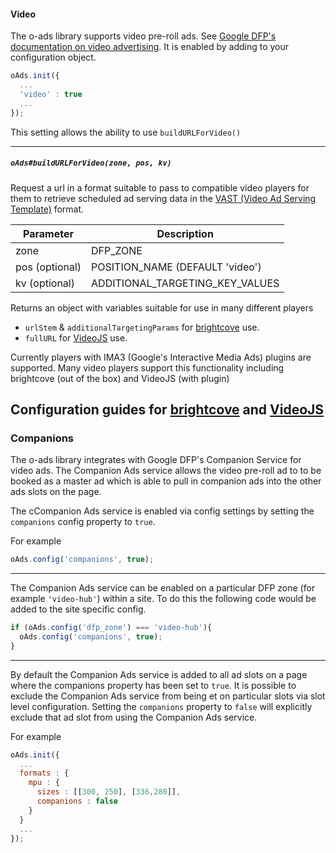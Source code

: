 #### Video
The o-ads library supports video pre-roll ads. See [Google DFP's documentation on video advertising](https://support.google.com/dfp_premium/answer/1711021?hl=en). It is enabled by adding to your configuration object.

```js
oAds.init({
  ...
  'video' : true
  ...
});
```

This setting allows the ability to use `buildURLForVideo()`

--------------------------------------------------------------------------------

##### `oAds#buildURLForVideo(zone, pos, kv)`
Request a url in a format suitable to pass to compatible video players for them to retrieve scheduled ad serving data in the [VAST (Video Ad Serving Template)](http://www.iab.com/guidelines/digital-video-ad-serving-template-vast-3-0/) format.

Parameter      | Description
-------------- | -------------------------------
zone           | DFP_ZONE
pos (optional) | POSITION_NAME (DEFAULT 'video')
kv (optional)  | ADDITIONAL_TARGETING_KEY_VALUES

Returns an object with variables suitable for use in many different players
- `urlStem` & `additionalTargetingParams` for [brightcove](https://www.brightcove.com/en/) use.
- `fullURL` for [VideoJS](http://videojs.com/) use.

Currently players with IMA3 (Google's Interactive Media Ads) plugins are supported. Many video players support this functionality including brightcove (out of the box) and VideoJS (with plugin)

## Configuration guides for [brightcove](https://support.brightcove.com/en/video-cloud/docs/using-dfp-ima-3-ad-source) and [VideoJS](http://googleadsdeveloper.blogspot.co.uk/2014/08/introducing-ima-sdk-plugin-for-videojs.html)
### Companions
The o-ads library integrates with Google DFP's Companion Service for video ads. The Companion Ads service allows the video pre-roll ad to to be booked as a master ad which is able to pull in companion ads into the other ads slots on the page.

The cCompanion Ads service is enabled via config settings by setting the `companions` config property to `true`.

For example

```js
oAds.config('companions', true);
```

--------------------------------------------------------------------------------

The Companion Ads service can be enabled on a particular DFP zone (for example `'video-hub'`) within a site. To do this the following code would be added to the site specific config.

```js
if (oAds.config('dfp_zone') === 'video-hub'){
  oAds.config('companions', true);
}
```

--------------------------------------------------------------------------------

By default the Companion Ads service is added to all ad slots on a page where the companions property has been set to `true`. It is possible to exclude the Companion Ads service from being et on particular slots via slot level configuration. Setting the `companions` property to `false` will explicitly exclude that ad slot from using the Companion Ads service.

For example

```js
oAds.init({
  ...
  formats : {
    mpu : {
      sizes : [[300, 250], [336,280]],
      companions : false
    }
  }
  ...
});
```
